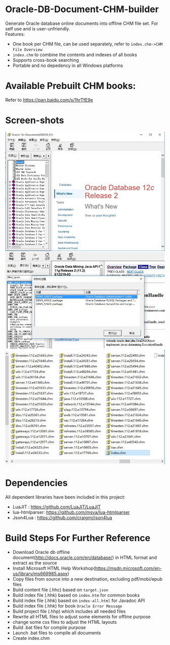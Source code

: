 # Oracle-DB-Document-CHM-builder
Generate Oracle database online documents into offline CHM file set. For self use and is user-unfriendly. 
<br/>Features:
* One book per CHM file, can be used separately, refer to `index.chm->CHM File Overview`
* `index.chm` to combine the contents and indexes of all books
* Supports cross-book searching
* Portable and no depedency in all Windows platforms

# Available Prebuilt CHM books:
Refer to https://pan.baidu.com/s/1hrTfE9e

# Screen-shots
![startup](img/default.jpg)<br/>
![search](img/index.jpg)<br/>
![files](img/filelist.jpg)<br/>

# Dependencies
All dependent libraries have been included in this project:
* LuaJIT        : https://github.com/LuaJIT/LuaJIT
* lua-htmlparser: https://github.com/msva/lua-htmlparser
* Json4Lua      : https://github.com/craigmj/json4lua

# Build Steps For Further Reference
* Download Oracle db offline document(http://docs.oracle.com/en/database/) in HTML format and extract as the source
* Install Microsoft HTML Help Workshop(https://msdn.microsoft.com/en-us/library/ms669985.aspx)
* Copy files from source into a new destination, excluding pdf/mobi/epub files
* Build content file (.hhc) based on `target.json`
* Build index file (.hhk) based on `index.htm` for common books
* Build index file (.hhk) based on  `index-all.html` for Javadoc API
* Build index file (.hhk) for book `Oracle Error Message`
* Build project file (.hhp) which includes all needed files
* Rewrite all HTML files to adjust some elements for offline purpose
* change some css files to adjust the HTML layouts
* Build .bat files for compile purpose
* Launch .bat files to compile all documents
* Create index.chm 

